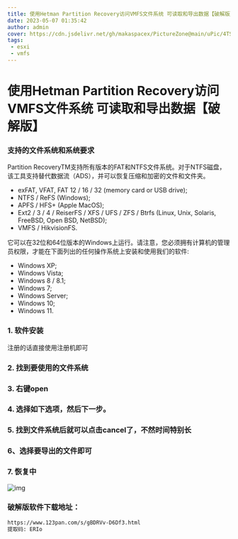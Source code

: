 ```yaml
---
title: 使用Hetman Partition Recovery访问VMFS文件系统 可读取和导出数据【破解版】
date: 2023-05-07 01:35:42
author: admin
cover: https://cdn.jsdelivr.net/gh/makaspacex/PictureZone@main/uPic/4TSjmF.png
tags: 
 - esxi
 - vmfs
---
```

# 使用Hetman Partition Recovery访问VMFS文件系统 可读取和导出数据【破解版】
### 支持的文件系统和系统要求

Partition RecoveryTM支持所有版本的FAT和NTFS文件系统。对于NTFS磁盘，该工具支持替代数据流（ADS），并可以恢复压缩和加密的文件和文件夹。

- exFAT, VFAT, FAT 12 / 16 / 32 (memory card or USB drive);
- NTFS / ReFS (Windows);
- APFS / HFS+ (Apple MacOS);
- Ext2 / 3 / 4 / ReiserFS / XFS / UFS / ZFS / Btrfs (Linux, Unix, Solaris, FreeBSD, Open BSD, NetBSD);
- VMFS / HikvisionFS.

它可以在32位和64位版本的Windows上运行。请注意，您必须拥有计算机的管理员权限，才能在下面列出的任何操作系统上安装和使用我们的软件:

- Windows XP;
- Windows Vista;
- Windows 8 / 8.1;
- Windows 7;
- Windows Server;
- Windows 10;
- Windows 11.

### 1. 软件安装

注册的话直接使用注册机即可

### 2. 找到要使用的文件系统

### 3. 右键open

### 4. 选择如下选项，然后下一步。

### 5. 找到文件系统后就可以点击cancel了，不然时间特别长

### 6、选择要导出的文件即可

### 7. 恢复中

![img](https://cdn.jsdelivr.net/gh/izhangxm/PictureZone@main/uPic/0jKkrN.jpg)

### 破解版软件下载地址：

```bash
https://www.123pan.com/s/gBDRVv-D6Df3.html
提取码: ERIo
```
